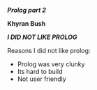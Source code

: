 ***Prolog part 2***

**Khyran Bush**

***I DID NOT LIKE PROLOG***

Reasons I did not like prolog:
* Prolog was very clunky
* Its hard to build
* Not user friendly
